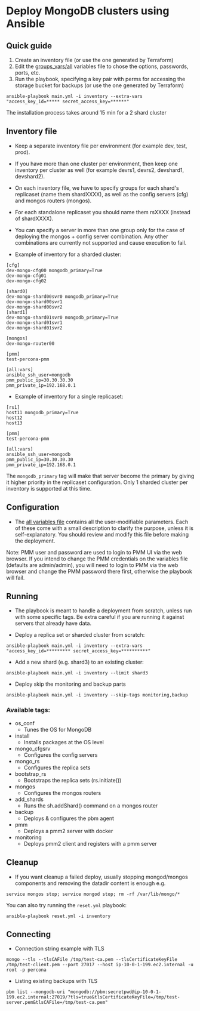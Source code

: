 # Deploy MongoDB clusters using Ansible
## Quick guide
1. Create an inventory file (or use the one generated by Terraform)
2. Edit the [groups_vars/all](group_vars/all) variables file to chose the options, passwords, ports, etc.
3. Run the playbook, specifying a key pair with perms for accessing the storage bucket for backups (or use the one generated by Terraform)
```
ansible-playbook main.yml -i inventory --extra-vars "access_key_id=***** secret_access_key=******"
```
The installation process takes around 15 min for a 2 shard cluster

## Inventory file

- Keep a separate inventory file per environment (for example dev, test, prod).
- If you have more than one cluster per environment, then keep one inventory per cluster as well (for example devrs1, devrs2, devshard1, devshard2).
- On each inventory file, we have to specify groups for each shard's replicaset (name them shardXXXX), as well as the config servers (cfg) and mongos routers (mongos). 
- For each standalone replicaset you should name them rsXXXX (instead of shardXXXX).
- You can specify a server in more than one group only for the case of deploying the mongos + config server combination. Any other combinations are currently not supported and cause execution to fail.

- Example of inventory for a sharded cluster:
```
[cfg]
dev-mongo-cfg00 mongodb_primary=True
dev-mongo-cfg01
dev-mongo-cfg02

[shard0]
dev-mongo-shard00svr0 mongodb_primary=True
dev-mongo-shard00svr1
dev-mongo-shard00svr2
[shard1]
dev-mongo-shard01svr0 mongodb_primary=True
dev-mongo-shard01svr1
dev-mongo-shard01svr2

[mongos]
dev-mongo-router00

[pmm]
test-percona-pmm

[all:vars]
ansible_ssh_user=mongodb
pmm_public_ip=30.30.30.30
pmm_private_ip=192.168.0.1
```

- Example of inventory for a single replicaset:
```
[rs1]
host11 mongodb_primary=True
host12
host13

[pmm]
test-percona-pmm

[all:vars]
ansible_ssh_user=mongodb
pmm_public_ip=30.30.30.30
pmm_private_ip=192.168.0.1
```

The `mongodb_primary` tag will make that server become the primary by giving it higher priority in the replicaset configuration.
Only 1 sharded cluster per inventory is supported at this time.

## Configuration
* The [all variables file](group_vars/all) contains all the user-modifiable parameters. Each of these come with a small description to clarify the purpose, unless it is self-explanatory. 
You should review and modify this file before making the deployment.

Note: PMM user and password are used to login to PMM UI via the web browser. If you intend to change the PMM credentials on the variables file (defaults are admin/admin), you will need to login to PMM via the web browser and change the PMM password there first, otherwise the playbook will fail. 
 
## Running
* The playbook is meant to handle a deployment from scratch, unless run with some specific tags. Be extra careful if you are running it against servers that already have data.

* Deploy a replica set or sharded cluster from scratch:
```
ansible-playbook main.yml -i inventory --extra-vars "access_key_id=********* secret_access_key=**********"
```
* Add a new shard (e.g. shard3) to an existing cluster:
```
ansible-playbook main.yml -i inventory --limit shard3
```
* Deploy skip the monitoring and backup parts
```
ansible-playbook main.yml -i inventory --skip-tags monitoring,backup
```

### Available tags:
  - os_conf
    - Tunes the OS for MongoDB
  - install
    - Installs packages at the OS level
  - mongo_cfgsrv
    - Configures the config servers
  - mongo_rs
    - Configures the replica sets
  - bootstrap_rs
    - Bootstraps the replica sets (rs.initiate())
  - mongos
    - Configures the mongos routers
  - add_shards
    - Runs the sh.addShard() command on a mongos router
  - backup
    - Deploys & configures the pbm agent    
  - pmm
    - Deploys a pmm2 server with docker
  - monitoring
    - Deploys pmm2 client and registers with a pmm server

## Cleanup
* If you want cleanup a failed deploy, usually stopping mongod/mongos components and removing the datadir content is enough e.g.
```
service mongos stop; service mongod stop; rm -rf /var/lib/mongo/*
```

You can also try running the `reset.yml` playbook:
```
ansible-playbook reset.yml -i inventory
```

## Connecting 
* Connection string example with TLS
```
mongo --tls --tlsCAFile /tmp/test-ca.pem --tlsCertificateKeyFile /tmp/test-client.pem --port 27017 --host ip-10-0-1-199.ec2.internal -u root -p percona
```
* Listing existing backups with TLS
```
pbm list --mongodb-uri "mongodb://pbm:secretpwd@ip-10-0-1-199.ec2.internal:27019/?tls=true&tlsCertificateKeyFile=/tmp/test-server.pem&tlsCAFile=/tmp/test-ca.pem"
```
